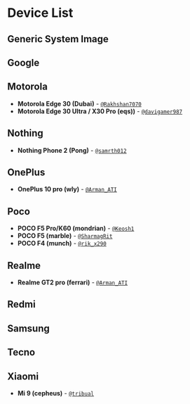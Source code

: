 # Device List

## Generic System Image

## Google

## Motorola
- **Motorola Edge 30 (Dubai)** - [`@Rakhshan7070`](https://t.me/shan_rakh)
- **Motorola Edge 30 Ultra / X30 Pro (eqs))** - [`@davigamer987`](https://t.me/davigamer987)


## Nothing
- **Nothing Phone 2 (Pong)** - [`@samrth012`](https://t.me/samrth012)

## OnePlus
- **OnePlus 10 pro (wly)** - [`@Arman_ATI`](https://t.me/Arman_ATI)

## Poco
- **POCO F5 Pro/K60 (mondrian)** - [`@Keosh1`](https://t.me/Keosh1)
- **POCO F5 (marble)** - [`@SharmagRit`](https://t.me/SharmagRit)
- **POCO F4 (munch)** - [`@rik_x290`](https://t.me/rik_x290)

## Realme
- **Realme GT2 pro (ferrari)** - [`@Arman_ATI`](https://t.me/Arman_ATI)

## Redmi

## Samsung

## Tecno

## Xiaomi
- **Mi 9 (cepheus)** - [`@tribual`](https://t.me/tribual)

